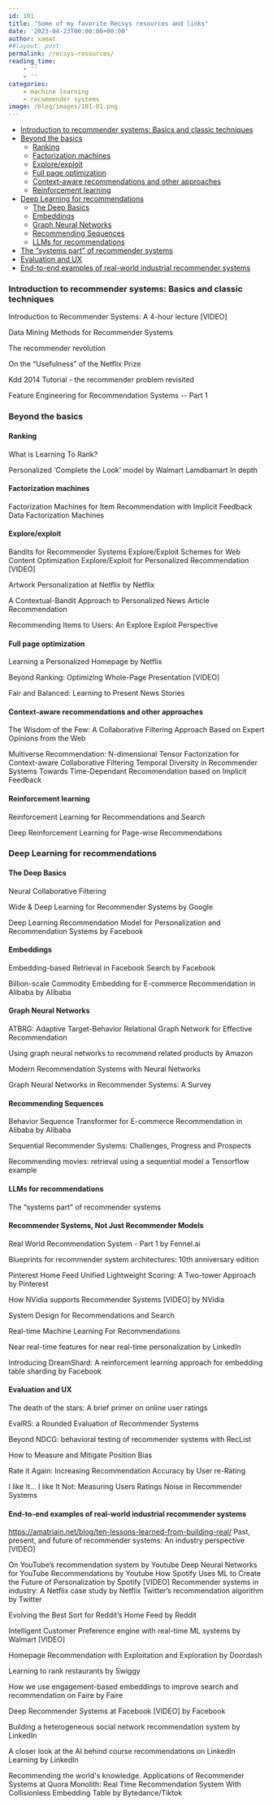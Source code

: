 ```yaml
---
id: 101
title: "Some of my favorite Recsys resources and links"
date: '2023-04-23T00:00:00+00:00'
author: xamat
##layout: post
permalink: /recsys-resources/
reading_time:
    - ''
    - ''
categories:
    - machine learning
    - recommender systems
image: /blog/images/101-01.png
---
```





- [Introduction to recommender systems: Basics and classic techniques](#Intro)
- [Beyond the basics](#Beyond)
    - [Ranking](#ranking)
    - [Factorization machines](#fm)
    - [Explore/exploit](#explorerexploit)
    - [Full page optimization](#page)
    - [Context-aware recommendations and other approaches](#context)
    - [Reinforcement learning](#RL)
- [Deep Learning for recommendations](#DL)
    - [The Deep Basics](#DeepBasics)
    - [Embeddings](#embeddings)
    - [Graph Neural Networks](#gnn)
    - [Recommending Sequences](#sequences)
    - [LLMs for recommendations](#llms)
- [The “systems part” of recommender systems](#systems)
- [Evaluation and UX](#ux)
- [End-to-end examples of real-world industrial recommender systems](#e2e)


### <a name="Intro"></a> Introduction to recommender systems: Basics and classic techniques 


Introduction to Recommender Systems: A 4-hour lecture [VIDEO]

Data Mining Methods for Recommender Systems

The recommender revolution

On the “Usefulness” of the Netflix Prize

Kdd 2014 Tutorial - the recommender problem revisited

Feature Engineering for Recommendation Systems -- Part 1

### <a name="Beyond"></a> Beyond the basics

#### <a name="ranking"></a>Ranking

What is Learning To Rank?

Personalized ‘Complete the Look’ model by Walmart
Lamdbamart In depth 

#### <a name="fm"></a>Factorization machines

Factorization Machines for Item Recommendation with Implicit Feedback Data
Factorization Machines

#### <a name="explorerexploit"></a>Explore/exploit

Bandits for Recommender Systems
Explore/Exploit Schemes for Web Content Optimization
Explore/Exploit for Personalized Recommendation [VIDEO]

Artwork Personalization at Netflix by Netflix

A Contextual-Bandit Approach to Personalized News Article Recommendation


Recommending Items to Users: An Explore Exploit Perspective

#### <a name="page"></a> Full page optimization

Learning a Personalized Homepage by Netflix


Beyond Ranking: Optimizing Whole-Page Presentation [VIDEO]

Fair and Balanced: Learning to Present News Stories

#### <a name="context"></a> Context-aware recommendations and other approaches

The Wisdom of the Few: A Collaborative Filtering Approach Based on Expert Opinions from the Web

Multiverse Recommendation: N-dimensional Tensor Factorization for Context-aware Collaborative Filtering
Temporal Diversity in Recommender Systems
Towards Time-Dependant Recommendation based on Implicit Feedback

#### <a name="RL"></a>Reinforcement learning

Reinforcement Learning for Recommendations and Search

Deep Reinforcement Learning for Page-wise Recommendations


### <a name="DL"></a> Deep Learning for recommendations

#### <a name="DeepBasics"></a> The Deep Basics

Neural Collaborative Filtering

Wide & Deep Learning for Recommender Systems by Google

Deep Learning Recommendation Model for Personalization and Recommendation Systems by Facebook

#### <a name="embeddings"></a> Embeddings

Embedding-based Retrieval in Facebook Search by Facebook


Billion-scale Commodity Embedding for E-commerce Recommendation in Alibaba by Alibaba

#### <a name="gnn"></a> Graph Neural Networks


ATBRG: Adaptive Target-Behavior Relational Graph Network for Effective Recommendation


Using graph neural networks to recommend related products by Amazon

Modern Recommendation Systems with Neural Networks

Graph Neural Networks in Recommender Systems: A Survey


#### <a name="sequences"></a> Recommending Sequences

Behavior Sequence Transformer for E-commerce Recommendation in Alibaba by Alibaba

Sequential Recommender Systems: Challenges, Progress and Prospects

Recommending movies: retrieval using a sequential model a Tensorflow example

#### <a name="llms"></a> LLMs for recommendations

The “systems part” of recommender systems

#### <a name="systems"></a> Recommender Systems, Not Just Recommender Models

Real World Recommendation System - Part 1 by Fennel.ai

Blueprints for recommender system architectures: 10th anniversary edition


Pinterest Home Feed Unified Lightweight Scoring: A Two-tower Approach by Pinterest

How NVidia supports Recommender Systems [VIDEO] by NVidia


System Design for Recommendations and Search

Real-time Machine Learning For Recommendations


Near real-time features for near real-time personalization by LinkedIn


Introducing DreamShard: A reinforcement learning approach for embedding table sharding by Facebook

#### <a name="UX"></a> Evaluation and UX


The death of the stars: A brief primer on online user ratings

EvalRS: a Rounded Evaluation of Recommender Systems


Beyond NDCG: behavioral testing of recommender systems with RecList

How to Measure and Mitigate Position Bias

Rate it Again: Increasing Recommendation Accuracy by User re-Rating

I like It... I like It Not: Measuring Users Ratings Noise in Recommender Systems


#### <a name="e2e"></a> End-to-end examples of real-world industrial recommender systems

https://amatriain.net/blog/ten-lessons-learned-from-building-real/
Past, present, and future of recommender systems: An industry perspective [VIDEO]


On YouTube’s recommendation system by Youtube
Deep Neural Networks for YouTube Recommendations by Youtube
How Spotify Uses ML to Create the Future of Personalization by Spotify [VIDEO]
Recommender systems in industry: A Netflix case study by Netflix
Twitter’s recommendation algorithm by Twitter


Evolving the Best Sort for Reddit’s Home Feed by Reddit

Intelligent Customer Preference engine with real-time ML systems by Walmart [VIDEO]

Homepage Recommendation with Exploitation and Exploration by Doordash

Learning to rank restaurants by Swiggy



How we use engagement-based embeddings to improve search and recommendation on Faire by Faire

Deep Recommender Systems at Facebook [VIDEO] by Facebook



Building a heterogeneous social network recommendation system by LinkedIn


A closer look at the AI behind course recommendations on LinkedIn Learning by LinkedIn

Recommending the world's knowledge. Applications of Recommender Systems at Quora
Monolith: Real Time Recommendation System With Collisionless Embedding Table by Bytedance/Tiktok






